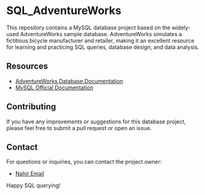 # SQL_AdventureWorks
This repository contains a MySQL database project based on the widely-used AdventureWorks sample database. AdventureWorks simulates a fictitious bicycle manufacturer and retailer, making it an excellent resource for learning and practicing SQL queries, database design, and data analysis.
## Resources

- [AdventureWorks Database Documentation](https://github.com/nahirmaraz/SQL_AdventureWorks/blob/main/AdventureWorks_DataDictionary.pdf)
- [MySQL Official Documentation](https://dev.mysql.com/doc/) 
## Contributing

If you have any improvements or suggestions for this database project, please feel free to submit a pull request or open an issue.
## Contact

For questions or inquiries, you can contact the project owner:

- [Nahir Email](mailto:marlen.maraz@gmail.com)

Happy SQL querying!
